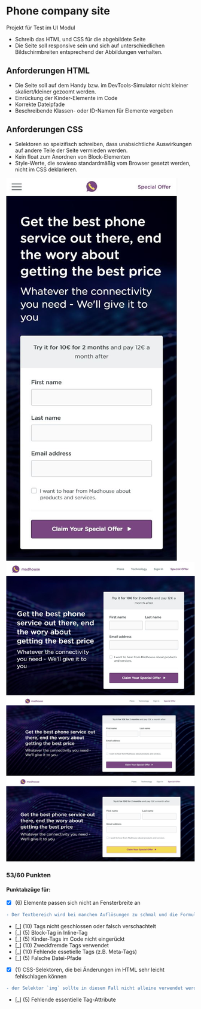 # Phone company site
Projekt für Test im UI Modul

- Schreib das HTML und CSS für die abgebildete Seite
- Die Seite soll responsive sein und sich auf unterschiedlichen Bildschirmbreiten entsprechend der Abbildungen verhalten.

## Anforderungen HTML
- Die Seite soll auf dem Handy bzw. im DevTools-Simulator nicht kleiner skaliert/kleiner gezoomt werden.
- Einrückung der Kinder-Elemente im Code
- Korrekte Dateipfade
- Beschreibende Klassen- oder ID-Namen für Elemente vergeben
## Anforderungen CSS
- Selektoren so speizifisch schreiben, dass unabsichtliche Auswirkungen auf andere Teile der Seite vermieden werden.
- Kein float zum Anordnen von Block-Elementen
- Style-Werte, die sowieso standardmäßig vom Browser gesetzt werden, nicht im CSS deklarieren.

![](drafts/mobile.JPG)
![](drafts/tablet.JPG)
![](drafts/desktop.JPG)
![](drafts/desktop-button-hover.JPG)

###   53/60 Punkten
#### Punktabzüge für:
- [x] (6) Elemente passen sich nicht an Fensterbreite an
```diff
- Der Textbereich wird bei manchen Auflösungen zu schmal und die Formularfelder sind in der mobilen Ansicht abgeschnitten
```
- [_] (10) Tags nicht geschlossen oder falsch verschachtelt
- [_] (5) Block-Tag in Inline-Tag
- [_] (5) Kinder-Tags im Code nicht eingerückt
- [_] (10) Zweckfremde Tags verwendet
- [_] (10) Fehlende essetielle Tags (z.B. Meta-Tags)
- [_] (5) Falsche Datei-Pfade
- [x] (1) CSS-Selektoren, die bei Änderungen im HTML sehr leicht fehlschlagen können
```diff
- der Selektor `img` sollte in diesem Fall nicht alleine verwendet werden, da sobald ein anderes Bild auf der Seite eingefügt wird, es unabsichtlich mit beinflusst wird.
```
- [_] (5) Fehlende essentielle Tag-Attribute
